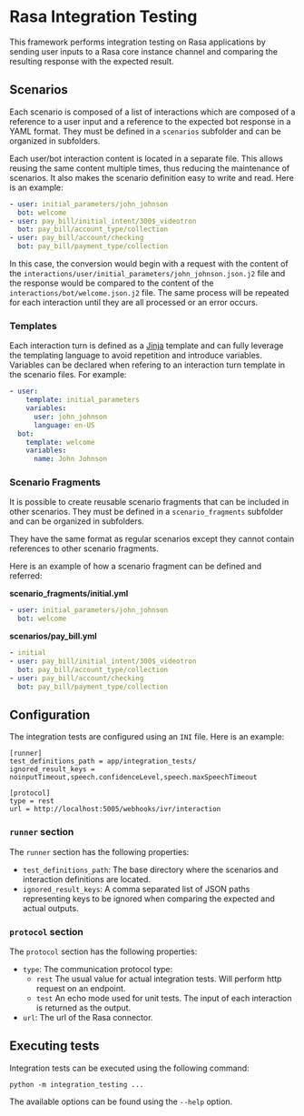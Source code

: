 # Rasa Integration Testing

This framework performs integration testing on Rasa applications by sending user inputs to a Rasa core instance channel and comparing the resulting response with the expected result.

## Scenarios

Each scenario is composed of a list of interactions which are composed of a reference to a user input and a reference to the expected bot response in a YAML format. They must be defined in a `scenarios` subfolder and can be organized in subfolders.

Each user/bot interaction content is located in a separate file. This allows reusing the same content multiple times, thus reducing the maintenance of scenarios. It also makes the scenario definition easy to write and read. Here is an example:

```yaml
- user: initial_parameters/john_johnson
  bot: welcome
- user: pay_bill/initial_intent/300$_videotron
  bot: pay_bill/account_type/collection
- user: pay_bill/account/checking
  bot: pay_bill/payment_type/collection
```

In this case, the conversion would begin with a request with the content of the `interactions/user/initial_parameters/john_johnson.json.j2` file and the response would be compared to the content of the `interactions/bot/welcome.json.j2` file. The same process will be repeated for each interaction until they are all processed or an error occurs.

### Templates

Each interaction turn is defined as a [Jinja](https://jinja.palletsprojects.com) template and can fully leverage the templating language to avoid repetition and introduce variables. Variables can be declared when refering to an interaction turn template in the scenario files. For example:

```yaml
- user:
    template: initial_parameters
    variables:
      user: john_johnson
      language: en-US
  bot:
    template: welcome
    variables:
      name: John Johnson
```

### Scenario Fragments

It is possible to create reusable scenario fragments that can be included in other scenarios. They must be defined in a `scenario_fragments` subfolder and can be organized in subfolders.

They have the same format as regular scenarios except they cannot contain references to other scenario fragments.

Here is an example of how a scenario fragment can be defined and referred:

**scenario_fragments/initial.yml**

```yaml
- user: initial_parameters/john_johnson
  bot: welcome
```

**scenarios/pay_bill.yml**

```yaml
- initial
- user: pay_bill/initial_intent/300$_videotron
  bot: pay_bill/account_type/collection
- user: pay_bill/account/checking
  bot: pay_bill/payment_type/collection
```

## Configuration

The integration tests are configured using an `INI` file. Here is an example:

```
[runner]
test_definitions_path = app/integration_tests/
ignored_result_keys = noinputTimeout,speech.confidenceLevel,speech.maxSpeechTimeout

[protocol]
type = rest
url = http://localhost:5005/webhooks/ivr/interaction
```

### `runner` section

The `runner` section has the following properties:

- `test_definitions_path`: The base directory where the scenarios and interaction definitions are located.
- `ignored_result_keys`: A comma separated list of JSON paths representing keys to be ignored when comparing the expected and actual outputs.

### `protocol` section

The `protocol` section has the following properties:

- `type`: The communication protocol type:
  - `rest` The usual value for actual integration tests. Will perform http request on an endpoint.
  - `test` An echo mode used for unit tests. The input of each interaction is returned as the output.
- `url`: The url of the Rasa connector.

## Executing tests

Integration tests can be executed using the following command:

`python -m integration_testing ...`

The available options can be found using the `--help` option.
